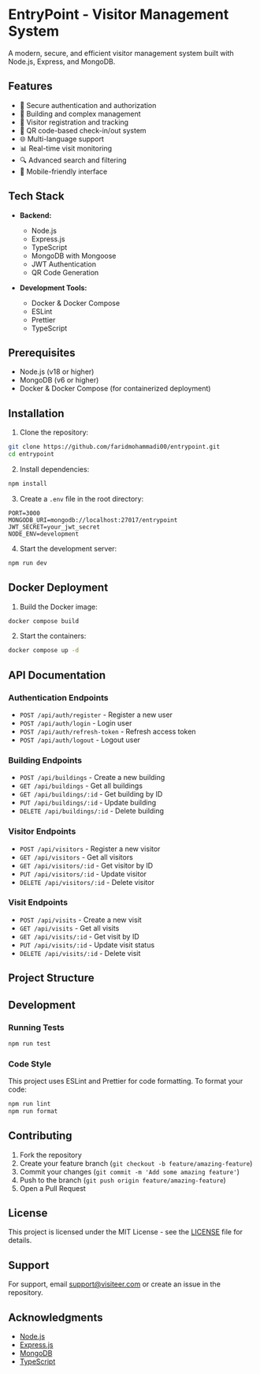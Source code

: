 # EntryPoint - Visitor Management System

A modern, secure, and efficient visitor management system built with Node.js, Express, and MongoDB.

## Features

- 🔐 Secure authentication and authorization
- 🏢 Building and complex management
- 👥 Visitor registration and tracking
- 📱 QR code-based check-in/out system
- 🌐 Multi-language support
- 📊 Real-time visit monitoring
- 🔍 Advanced search and filtering
- 📱 Mobile-friendly interface

## Tech Stack

- **Backend:**
  - Node.js
  - Express.js
  - TypeScript
  - MongoDB with Mongoose
  - JWT Authentication
  - QR Code Generation

- **Development Tools:**
  - Docker & Docker Compose
  - ESLint
  - Prettier
  - TypeScript

## Prerequisites

- Node.js (v18 or higher)
- MongoDB (v6 or higher)
- Docker & Docker Compose (for containerized deployment)

## Installation

1. Clone the repository:
```bash
git clone https://github.com/faridmohammadi00/entrypoint.git
cd entrypoint
```

2. Install dependencies:
```bash
npm install
```

3. Create a `.env` file in the root directory:
```env
PORT=3000
MONGODB_URI=mongodb://localhost:27017/entrypoint
JWT_SECRET=your_jwt_secret
NODE_ENV=development
```

4. Start the development server:
```bash
npm run dev
```

## Docker Deployment

1. Build the Docker image:
```bash
docker compose build
```

2. Start the containers:
```bash
docker compose up -d
```

## API Documentation

### Authentication Endpoints

- `POST /api/auth/register` - Register a new user
- `POST /api/auth/login` - Login user
- `POST /api/auth/refresh-token` - Refresh access token
- `POST /api/auth/logout` - Logout user

### Building Endpoints

- `POST /api/buildings` - Create a new building
- `GET /api/buildings` - Get all buildings
- `GET /api/buildings/:id` - Get building by ID
- `PUT /api/buildings/:id` - Update building
- `DELETE /api/buildings/:id` - Delete building

### Visitor Endpoints

- `POST /api/visitors` - Register a new visitor
- `GET /api/visitors` - Get all visitors
- `GET /api/visitors/:id` - Get visitor by ID
- `PUT /api/visitors/:id` - Update visitor
- `DELETE /api/visitors/:id` - Delete visitor

### Visit Endpoints

- `POST /api/visits` - Create a new visit
- `GET /api/visits` - Get all visits
- `GET /api/visits/:id` - Get visit by ID
- `PUT /api/visits/:id` - Update visit status
- `DELETE /api/visits/:id` - Delete visit

## Project Structure

## Development

### Running Tests

```bash
npm run test
```

### Code Style

This project uses ESLint and Prettier for code formatting. To format your code:

```bash
npm run lint
npm run format
```

## Contributing

1. Fork the repository
2. Create your feature branch (`git checkout -b feature/amazing-feature`)
3. Commit your changes (`git commit -m 'Add some amazing feature'`)
4. Push to the branch (`git push origin feature/amazing-feature`)
5. Open a Pull Request

## License

This project is licensed under the MIT License - see the [LICENSE](LICENSE) file for details.

## Support

For support, email support@visiteer.com or create an issue in the repository.

## Acknowledgments

- [Node.js](https://nodejs.org/)
- [Express.js](https://expressjs.com/)
- [MongoDB](https://www.mongodb.com/)
- [TypeScript](https://www.typescriptlang.org/)